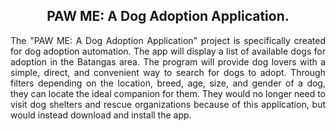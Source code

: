 <h2 align="center"> PAW ME: A Dog Adoption Application. </h2> 
<p align = "justify"> The "PAW ME: A Dog Adoption Application" project is specifically created for dog adoption automation. The app will display a list of available dogs for adoption in the Batangas area. The program will provide dog lovers with a simple, direct, and convenient way to search for dogs to adopt. Through filters depending on the location, breed, age, size, and gender of a dog, they can locate the ideal companion for them. They would no longer need to visit dog shelters and rescue organizations because of this application, but would instead download and install the app. </p>
